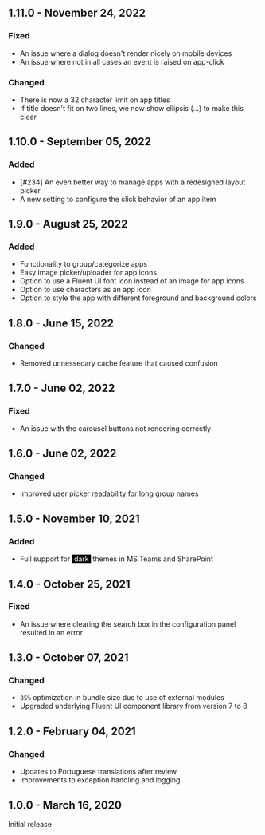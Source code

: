 ## 1.11.0 - November 24, 2022

### Fixed
- An issue where a dialog doesn&#x27;t render nicely on mobile devices
- An issue where not in all cases an event is raised on app-click

### Changed
- There is now a 32 character limit on app titles
- If title doesn&#x27;t fit on two lines, we now show ellipsis (...) to make this clear

## 1.10.0 - September 05, 2022

### Added
- [#234] An even better way to manage apps with a redesigned layout picker
- A new setting to configure the click behavior of an app item

## 1.9.0 - August 25, 2022

### Added
- Functionality to group/categorize apps
- Easy image picker/uploader for app icons
- Option to use a Fluent UI font icon instead of an image for app icons
- Option to use characters as an app icon
- Option to style the app with different foreground and background colors

## 1.8.0 - June 15, 2022

### Changed
- Removed unnessecary cache feature that caused confusion

## 1.7.0 - June 02, 2022

### Fixed
- An issue with the carousel buttons not rendering correctly

## 1.6.0 - June 02, 2022

### Changed
- Improved user picker readability for long group names

## 1.5.0 - November 10, 2021

### Added
- Full support for <span style="color:white;background-color:black">&nbsp;dark&nbsp;</span> themes in MS Teams and SharePoint

## 1.4.0 - October 25, 2021

### Fixed
- An issue where clearing the search box in the configuration panel resulted in an error

## 1.3.0 - October 07, 2021

### Changed
- `85%` optimization in bundle size due to use of external modules
- Upgraded underlying Fluent UI component library from version 7 to 8

## 1.2.0 - February 04, 2021

### Changed
- Updates to Portuguese translations after review
- Improvements to exception handling and logging

## 1.0.0 - March 16, 2020
Initial release